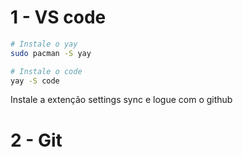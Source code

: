 # 1 - VS code

```sh
# Instale o yay 
sudo pacman -S yay 

# Instale o code
yay -S code
```

Instale a extenção settings sync e logue com o github

# 2 - Git 

```sh

